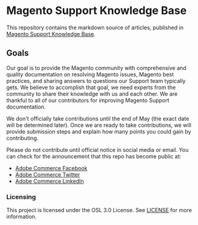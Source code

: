 # Magento Support Knowledge Base
This repository contains the markdown source of articles, published in [Magento Support Knowledge Base](https://support.magento.com/hc/en-us).

## Goals

Our goal is to provide the Magento community with comprehensive and quality documentation on resolving Magento issues, Magento best practices, and sharing answers to questions our Support team typically gets. We believe to accomplish that goal, we need experts from the community to share their knowledge with us and each other. We are thankful to all of our contributors for improving Magento Support documentation.

We don't officially take contributions until the end of May (the exact date will be determined later). Once we are ready to take contributions, we will provide submission steps and explain how many points you could gain by contributing.

Please do not contribute until official notice in social media or email.
You can check for the announcement that this repo has become public at:

* [Adobe Commerce Facebook](https://www.facebook.com/adobecommerce)
* [Adobe Commerce Twitter](https://twitter.com/AdobeCommerce/)
* [Adobe Commerce LinkedIn](https://www.linkedin.com/company/adobe-commerce/posts)

<!--
### Contributing (coming soon)

Warning: We don't officially take contributions until end of May (the exact date will be determined later).

We welcome all kinds of contributions, from minor typo corrections to complete troubleshooting articles. Contributing to this repo gets you reward points, similar to contributing to Magento code and Magento Developer Documentation. See [Contribution reward points](docs/contribution-points.md) for details.


#### General contribution flow

1. Fork this repo.
1. Make edits on forked repo.
1. Submit a Pull Request (PR) to this repo.
1. Tests are run:
  * Adobe CLA - making sure the Adobe Open Source Contributor License Agreement is signed.
  * Markdown Linting test - making sure markdown syntax is correct.
  * File structure validation test - making sure the commit is done according to the [required file structure](.github/CONTRIBUTING,md#file_structure).
1. PR approvals flow:
     1. Knowledge Base (KB) writers reviews the PR within several days' time frame and adds label.
     1. KB writer can approve/deny/request changes.
     1. If approved, KB writer adds labels corresponding to the level of input provided in PR and internal subject matter expert (SME) reviews the PR.
     1. SME can approve/deny/request changes.
1. Once all corrections are done (if any requested), and both the KB writer and SME approve the PR, the KB writer imports content to the internal repo and merges it internally.
1. The  magento/knowledge-base repo synchronizes with the internal one in 20 minutes.
1. Once the repos are synced, your PR gets closed and you get reward points.

For details on contribution flow, please refer to the [Contributor's Guide](.github/CONTRIBUTING.md).
For templates, style guide, and formatting guidelines, please refer to [Documentation](docs/index.md).-->

### Licensing

This project is licensed under the OSL 3.0 License. See [LICENSE](LICENSE) for more information.
